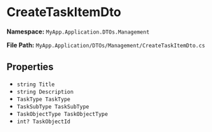 # CreateTaskItemDto

**Namespace:** `MyApp.Application.DTOs.Management`

**File Path:** `MyApp.Application/DTOs/Management/CreateTaskItemDto.cs`

## Properties

- `string Title`
- `string Description`
- `TaskType TaskType`
- `TaskSubType TaskSubType`
- `TaskObjectType TaskObjectType`
- `int? TaskObjectId`

